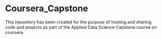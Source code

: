 # Coursera_Capstone
This repository has been created for the purpose of hosting and sharing code and projects as part of the Applied Data Science Capstone course on coursera
